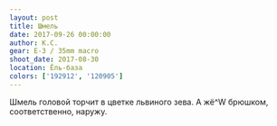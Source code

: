 ```yaml
---
layout: post
title: Шмель
date: 2017-09-26 00:00:00
author: К.С.
gear: E-3 / 35mm macro
shoot_date: 2017-08-30
location: Ёль-база
colors: ['192912', '120905']
---
```

Шмель головой торчит в цветке львиного зева. А жё^W брюшком, соответственно, наружу.
